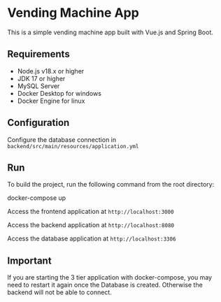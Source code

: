 # Vending Machine App

This is a simple vending machine app built with Vue.js and Spring Boot.

## Requirements

- Node.js v18.x or higher
- JDK 17 or higher
- MySQL Server
- Docker Desktop for windows
- Docker Engine for linux

## Configuration

Configure the database connection in `backend/src/main/resources/application.yml`

## Run

To build the project, run the following command from the root directory:

   docker-compose up

Access the frontend application at `http://localhost:3000`

Access the backend application at `http://localhost:8080`

Access the database application at `http://localhost:3306`

## Important

If you are starting the 3 tier application with docker-compose, you may need to restart it again once the Database is created. 
Otherwise the backend will not be able to connect.